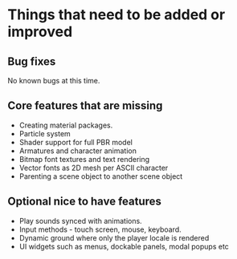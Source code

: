 # Things that need to be added or improved

## Bug fixes
No known bugs at this time.

## Core features that are missing
* Creating material packages.
* Particle system
* Shader support for full PBR model
* Armatures and character animation
* Bitmap font textures and text rendering
* Vector fonts as 2D mesh per ASCII character
* Parenting a scene object to another scene object

## Optional nice to have features
* Play sounds synced with animations.
* Input methods - touch screen, mouse, keyboard.
* Dynamic ground where only the player locale is rendered
* UI widgets such as menus, dockable panels, modal popups etc